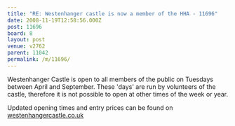 ```yaml
---
title: "RE: Westenhanger castle is now a member of the HHA - 11696"
date: 2008-11-19T12:58:56.000Z
post: 11696
board: 8
layout: post
venue: v2762
parent: 11042
permalink: /m/11696/
---
```

Westenhanger Castle is open to all members of the public on Tuesdays between April and September. These 'days' are run by volunteers of the castle, therefore it is not possible to open at other times of the week or year. 

Updated opening times and entry prices can be found on <a href="http://www.westenhangercastle.co.uk">westenhangercastle.co.uk</a>
